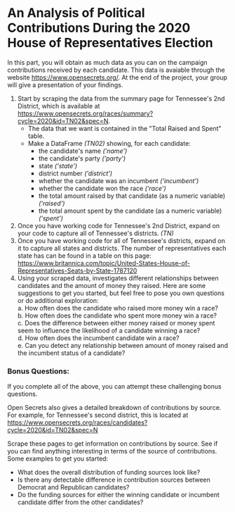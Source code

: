 # An Analysis of Political Contributions During the 2020 House of Representatives Election

In this part, you will obtain as much data as you can on the campaign contributions received by each candidate. This data is avaiable through the website https://www.opensecrets.org/. At the end of the project, your group will give a presentation of your findings.
1. Start by scraping the data from the summary page for Tennessee's 2nd District, which is available at https://www.opensecrets.org/races/summary?cycle=2020&id=TN02&spec=N.
    * The data that we want is contained in the "Total Raised and Spent" table.
    * Make a DataFrame *(TN02)* showing, for each candidate:
        * the candidate's name *('name')*
        * the candidate's party *('party')*
        * state *('state')*
        * district number *('district')*
        * whether the candidate was an incumbent *('incumbent')*
        * whether the candidate won the race *('race')*
        * the total amount raised by that candidate (as a numeric variable) *('raised')*
        * the total amount spent by the candidate (as a numeric variable) *('spent')*
2. Once you have working code for Tennessee's 2nd District, expand on your code to capture all of Tennessee's districts. *(TN)*
3. Once you have working code for all of Tennessee's districts, expand on it to capture all states and districts. The number of representatives each state has can be found in a table on this page: https://www.britannica.com/topic/United-States-House-of-Representatives-Seats-by-State-1787120
4. Using your scraped data, investigates different relationships between candidates and the amount of money they raised. Here are some suggestions to get you started, but feel free to pose you own questions or do additional exploration:  
    a. How often does the candidate who raised more money win a race?  
    b. How often does the candidate who spent more money win a race?  
    c. Does the difference between either money raised or money spent seem to influence the likelihood of a candidate winning a race?  
    d. How often does the incumbent candidate win a race?  
    e. Can you detect any relationship between amount of money raised and the incumbent status of a candidate?

### Bonus Questions:
If you complete all of the above, you can attempt these challenging bonus questions.

Open Secrets also gives a detailed breakdown of contributions by source. For example, for Tennessee's second district, this is located at https://www.opensecrets.org/races/candidates?cycle=2020&id=TN02&spec=N

Scrape these pages to get information on contributions by source. See if you can find anything interesting in terms of the source of contributions. Some examples to get you started:
* What does the overall distribution of funding sources look like?
* Is there any detectable difference in contribution sources between Democrat and Republican candidates?
* Do the funding sources for either the winning candidate or incumbent candidate differ from the other candidates?

